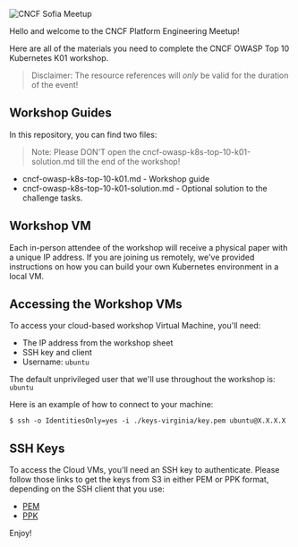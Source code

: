 ![CNCF Sofia Meetup](https://secure.meetupstatic.com/photos/event/9/8/2/7/clean_518858951.webp)

Hello and welcome to the CNCF Platform Engineering Meetup!

Here are all of the materials you need to complete the CNCF OWASP Top 10 Kubernetes K01 workshop.


> Disclaimer: The resource references will *only* be valid for the duration of the event!


## Workshop Guides

In this repository, you can find two files:

> Note: Please DON'T open the cncf-owasp-k8s-top-10-k01-solution.md till the end of the workshop!

- cncf-owasp-k8s-top-10-k01.md             - Workshop guide
- cncf-owasp-k8s-top-10-k01-solution.md    - Optional solution to the challenge tasks.


## Workshop VM

Each in-person attendee of the workshop will receive a physical paper with a unique IP address. If you are joining us
remotely, we've provided instructions on how you can build your own Kubernetes environment in a local VM.

## Accessing the Workshop VMs

To access your cloud-based workshop Virtual Machine, you'll need:

- The IP address from the workshop sheet
- SSH key and client
- Username: `ubuntu`

The default unprivileged user that we'll use throughout the workshop is: `ubuntu`

Here is an example of how to connect to your machine:

```shell
$ ssh -o IdentitiesOnly=yes -i ./keys-virginia/key.pem ubuntu@X.X.X.X
```

## SSH Keys

To access the Cloud VMs, you'll need an SSH key to authenticate. Please follow those links to get the keys from S3
in either PEM or PPK format, depending on the SSH client that you use:

- [PEM]()
- [PPK]()


Enjoy!
